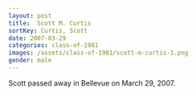 ```yaml
---
layout: post
title:  Scott M. Curtis
sortKey: Curtis, Scott
date: 2007-03-29
categories: class-of-1981
images: /assets/class-of-1981/scott-m-curtis-1.png
gender: male
---
```

Scott passed away in Bellevue on March 29, 2007.
